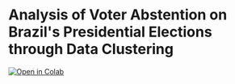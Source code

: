 # **Analysis of Voter Abstention on Brazil's Presidential Elections through Data Clustering**

[![Open in Colab](https://colab.research.google.com/assets/colab-badge.svg)](https://colab.research.google.com/github/heitornolla/voter-absention-clustering/blob/main/jupyter-notebook/notebook.ipynb)
